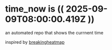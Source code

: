 # time_now is (( 2025-09-09T08:00:00.419Z ))

an automated repo that shows the currnent time

inspired by [breakingheatmap](https://github.com/breakingheatmap/breakingheatmap)